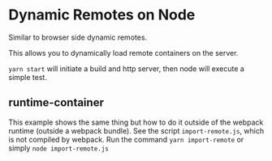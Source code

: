 # Dynamic Remotes on Node

Similar to browser side dynamic remotes.

This allows you to dynamically load remote containers on the server.

`yarn start` will initiate a build and http server, then node will execute a simple test.

## runtime-container
This example shows the same thing but how to do it outside of the webpack runtime (outside a webpack bundle). See the script `import-remote.js`, which is not compiled by webpack. Run the command `yarn import-remote` or simply `node import-remote.js`